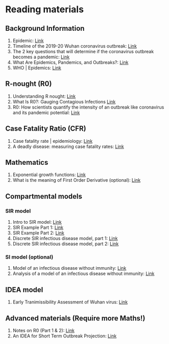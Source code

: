 # Reading materials

## Background Information
1. Epidemic: [Link](https://en.wikipedia.org/wiki/Epidemic)
2. Timeline of the 2019-20 Wuhan coronavirus outbreak: [Link](https://en.wikipedia.org/wiki/Timeline_of_the_2019%E2%80%9320_Wuhan_coronavirus_outbreak)
3. The 2 key questions that will determine if the coronavirus outbreak becomes a pandemic: [Link](https://www.vox.com/2020/1/28/21079946/coronavirus-china-wuhan-deaths-pandemic)
4. What Are Epidemics, Pandemics, and Outbreaks?: [Link](https://www.webmd.com/cold-and-flu/what-are-epidemics-pandemics-outbreaks)
5. WHO | Epidemics: [Link](https://www.who.int/leishmaniasis/epidemic/epidemics/en/)

## R-nought (R0)
1. Understanding R nought: [Link](https://youtu.be/jKUGZvW99os)
2. What Is R0?: Gauging Contagious Infections  [Link](https://www.healthline.com/health/r-nought-reproduction-number)
3. R0: How scientists quantify the intensity of an outbreak like coronavirus and its pandemic potential: [Link](http://theconversation.com/r0-how-scientists-quantify-the-intensity-of-an-outbreak-like-coronavirus-and-its-pandemic-potential-130777)

## Case Fatality Ratio (CFR)
1. Case fatality rate | epidemiology: [Link](https://www.britannica.com/science/case-fatality-rate)
2. A deadly disease: measuring case fatality rates: [Link](https://youtu.be/pXY_KM_3kLU)

## Mathematics
1. Exponential growth functions: [Link](https://youtu.be/6WMZ7J0wwMI)
2. What is the meaning of First Order Derivative (optional): [Link](https://www.mathwarehouse.com/calculus/derivatives/what-is-meaning-of-first-order-derivative.php)

## Compartmental models
### SIR model
1. Intro to SIR model: [Link](https://youtu.be/w5obThfgEyw)
2. SIR Example Part 1: [Link](https://youtu.be/yxJUvmngBno)
3. SIR Example Part 2: [Link](https://youtu.be/gYSCJ7u6JwU)
4. Discrete SIR infectious disease model, part 1: [Link](https://youtu.be/5y8ZJnsEBvU)
5. Discrete SIR infectious disease model, part 2: [Link](https://youtu.be/0k2cA8nYQiA)

### SI model (optional)
1. Model of an infectious disease without immunity: [Link](https://youtu.be/GqOgEjfJhlc)
2. Analysis of a model of an infectious disease without immunity: [Link](https://youtu.be/DYhZWXdOoJ0)

## IDEA model
1. Early Tranimissibility Assessment of Wuhan virus: [Link](https://github.com/eMALI-IO/2019-nCoV/blob/master/Reading%20material/Paper/Early%20Tranimissibility%20Assessment%20of%20Wuhan%20virus.pdf)

## Advanced materials (Require more Maths!)
1. Notes on R0 (Part 1 & 2): [Link](https://github.com/eMALI-IO/2019-nCoV/blob/master/Reading%20material/Paper/Notes-on-R0.pdf)
2. An IDEA for Short Term Outbreak Projection: [Link](https://github.com/eMALI-IO/2019-nCoV/blob/master/Reading%20material/Paper/An%20IDEA%20for%20Short%20Term%20Outbreak%20Projection.pdf)
